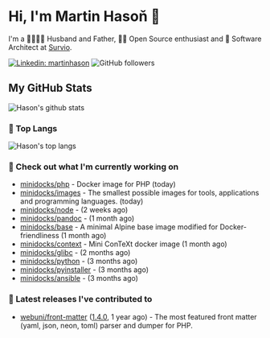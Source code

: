# Hi, I'm Martin Hasoň 👋

I'm a 👨‍👩‍👧‍👦 Husband and Father, 🧑‍💻 Open Source enthusiast and 📐 Software Architect at [Survio](https://www.survio.com).

[![Linkedin: martinhason](https://img.shields.io/badge/-Martin%20Hasoň-blue?style=flat-square&logo=Linkedin&logoColor=white&link=https://www.linkedin.com/in/martinhason/)](https://www.linkedin.com/in/martinhason/)
![GitHub followers](https://img.shields.io/github/followers/hason?label=Follow&style=social)


## My GitHub Stats
![Hason's github stats](https://github-readme-stats.vercel.app/api?username=hason&show_icons=true&include_all_commits=true&theme=dracula&hide_border=true&hide_title=true)

### 💾 Top Langs
![Hason's top langs](https://github-readme-stats.vercel.app/api/top-langs/?username=hason&layout=compact&theme=dracula&hide_border=true&hide_title=true)

### 👷 Check out what I'm currently working on

- [minidocks/php](https://github.com/minidocks/php) - Docker image for PHP (today)
- [minidocks/images](https://github.com/minidocks/images) - The smallest possible images for tools, applications and programming languages. (today)
- [minidocks/node](https://github.com/minidocks/node) -  (2 weeks ago)
- [minidocks/pandoc](https://github.com/minidocks/pandoc) -  (1 month ago)
- [minidocks/base](https://github.com/minidocks/base) - A minimal Alpine base image modified for Docker-friendliness (1 month ago)
- [minidocks/context](https://github.com/minidocks/context) - Mini ConTeXt docker image (1 month ago)
- [minidocks/glibc](https://github.com/minidocks/glibc) -  (2 months ago)
- [minidocks/python](https://github.com/minidocks/python) -  (3 months ago)
- [minidocks/pyinstaller](https://github.com/minidocks/pyinstaller) -  (3 months ago)
- [minidocks/ansible](https://github.com/minidocks/ansible) -  (3 months ago)

### 🔭 Latest releases I've contributed to

- [webuni/front-matter](https://github.com/webuni/front-matter) ([1.4.0](https://github.com/webuni/front-matter/releases/tag/1.4.0), 1 year ago) - The most featured front matter (yaml, json, neon, toml) parser and dumper for PHP.
